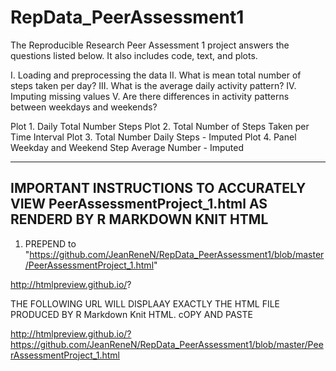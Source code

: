 RepData_PeerAssessment1
=======================

The Reproducible Research Peer Assessment 1 project answers the questions listed below. It also includes code, text, and plots. 

I.   Loading and preprocessing the data
II.  What is mean total number of steps taken per day?
III. What is the average daily activity pattern?
IV.  Imputing missing values
V.   Are there differences in activity patterns between weekdays and weekends?

Plot 1. Daily Total Number Steps
Plot 2. Total Number of Steps Taken per Time Interval
Plot 3. Total Number Daily Steps - Imputed
Plot 4. Panel Weekday and Weekend Step Average Number - Imputed

----------------------------------------------------------------------------------------------------------
IMPORTANT INSTRUCTIONS TO ACCURATELY VIEW PeerAssessmentProject_1.html AS RENDERD BY R MARKDOWN KNIT HTML
----------------------------------------------------------------------------------------------------------

1. PREPEND to "https://github.com/JeanReneN/RepData_PeerAssessment1/blob/master/PeerAssessmentProject_1.html" 

  http://htmlpreview.github.io/?
  
THE FOLLOWING URL WILL DISPLAAY EXACTLY THE HTML FILE PRODUCED BY R Markdown Knit HTML. cOPY AND PASTE
  
  http://htmlpreview.github.io/?https://github.com/JeanReneN/RepData_PeerAssessment1/blob/master/PeerAssessmentProject_1.html
  
